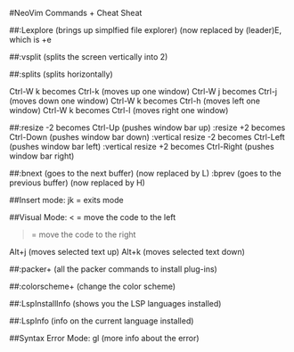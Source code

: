 #NeoVim Commands + Cheat Sheat

##:Lexplore
(brings up simplfied file explorer)
(now replaced by (leader)E, which is <Space>+e

##:vsplit
(splits the screen vertically into 2)

##:splits
(splits horizontally)

Ctrl-W k becomes Ctrl-k (moves up one window)
Ctrl-W j becomes Ctrl-j (moves down one window)
Ctrl-W k becomes Ctrl-h (moves left one window)
Ctrl-W k becomes Ctrl-l (moves right one window)

##:resize -2<CR> becomes Ctrl-Up (pushes window bar up)
:resize +2<CR> becomes Ctrl-Down (pushes window bar down)
:vertical resize -2<CR> becomes Ctrl-Left (pushes window bar left)
:vertical resize +2<CR> becomes Ctrl-Right (pushes window bar right)


##:bnext
(goes to the next buffer)
(now replaced by L)
:bprev
(goes to the previous buffer)
(now replaced by H)

##Insert mode:
jk = exits mode

##Visual Mode:
< = move the code to the left
> = move the code to the right

Alt+j (moves selected text up)
Alt+k (moves selected text down)

##:packer+<Tab>
(all the packer commands to install plug-ins)

##:colorscheme+<Tab>
(change the color scheme)

##:LspInstallInfo
(shows you the LSP languages installed)

##:LspInfo
(info on the current language installed)

##Syntax Error Mode:
gl (more info about the error)
